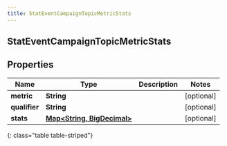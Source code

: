 ```yaml
---
title: StatEventCampaignTopicMetricStats
---
```

## StatEventCampaignTopicMetricStats


## Properties

| Name | Type | Description | Notes |
| ------------ | ------------- | ------------- | ------------- |
| **metric** | <!----><!---->**String**<!----> |  |  [optional] |
| **qualifier** | <!----><!---->**String**<!----> |  |  [optional] |
| **stats** | <!----><!---->[**Map&lt;String, BigDecimal&gt;**](BigDecimal.html)<!----> |  |  [optional] |
{: class="table table-striped"}



